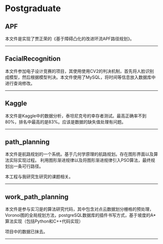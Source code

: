 # Postgraduate
## APF
本文件是实现了贾正荣的《基于障碍凸化的改进环流APF路径规划》。
___

## FacialRecognition
本文件参加电子设计竞赛的项目，其使用使用CV2的判决机制，首先将人脸识别成模型，然后根据模型判决。本文件使用了MySQL，将时间等信息放入数据库中进行查询修改。
___

## Kaggle
本文件是Kaggle中的数据分析，泰坦尼克号的幸存者测试。最高正确率不到80%，排名中最高的是83%。应该是数据的缺失值处理有问题。
___

## path_planning
本文件是航路规划的一个系统。基于几何学原理的航路规划。存在图形界面以及算法实际实现过程。
利用图形渐进规律以及将图形渐进规律引入PSO算法，最终规划出一条可行路径。

本工程与我研究生研究的课题相关。
___

## work_path_planning

本文件是参与实习是的算法研究代码，其中包含对点云数据划分栅格的预处理，Voronoi图的全局规划方法，postgreSQL数据库的插件书写方式，基于坡度的A*算法实现（包括Python和C++代码实现）

项目中的数据已抹去。

___